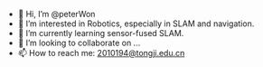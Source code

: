 - 👋 Hi, I’m @peterWon
- 👀 I’m interested in Robotics, especially in SLAM and navigation.
- 🌱 I’m currently learning sensor-fused SLAM.
- 💞️ I’m looking to collaborate on ...
- 📫 How to reach me: 2010194@tongji.edu.cn

<!---
peterWon/peterWon is a ✨ special ✨ repository because its `README.md` (this file) appears on your GitHub profile.
You can click the Preview link to take a look at your changes.
--->
